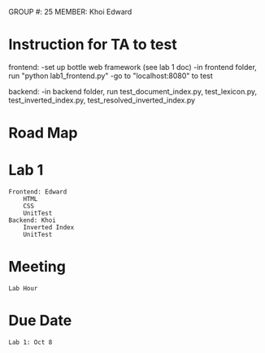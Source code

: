 GROUP #: 25
MEMBER:  Khoi   Edward

# Instruction for TA to test
frontend:
    -set up bottle web framework (see lab 1 doc)
    -in frontend folder, run "python lab1_frontend.py"
    -go to "localhost:8080" to test 

backend:
    -in backend folder, run test_document_index.py, test_lexicon.py,
     test_inverted_index.py, test_resolved_inverted_index.py


# Road Map 
# Lab 1
	Frontend: Edward
		HTML
		CSS
		UnitTest
	Backend: Khoi
		Inverted Index
		UnitTest
# Meeting
	Lab Hour
# Due Date
	Lab 1: Oct 8
